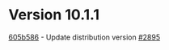 # Version 10.1.1  

[605b586](https://github.com/claroline/Distribution/commit/605b586) - Update distribution version [#2895](https://github.com/claroline/Distribution/pull/2895)  

